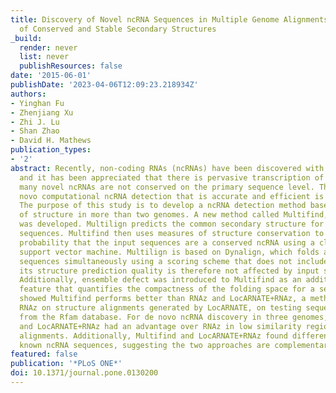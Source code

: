 ```yaml
---
title: Discovery of Novel ncRNA Sequences in Multiple Genome Alignments on the Basis
  of Conserved and Stable Secondary Structures
_build:
  render: never
  list: never
  publishResources: false
date: '2015-06-01'
publishDate: '2023-04-06T12:09:23.218934Z'
authors:
- Yinghan Fu
- Zhenjiang Xu
- Zhi J. Lu
- Shan Zhao
- David H. Mathews
publication_types:
- '2'
abstract: Recently, non-coding RNAs (ncRNAs) have been discovered with novel functions,
  and it has been appreciated that there is pervasive transcription of genomes. Moreover,
  many novel ncRNAs are not conserved on the primary sequence level. Therefore, de
  novo computational ncRNA detection that is accurate and efficient is desirable.
  The purpose of this study is to develop a ncRNA detection method based on conservation
  of structure in more than two genomes. A new method called Multifind, using Multilign,
  was developed. Multilign predicts the common secondary structure for multiple input
  sequences. Multifind then uses measures of structure conservation to estimate the
  probability that the input sequences are a conserved ncRNA using a classification
  support vector machine. Multilign is based on Dynalign, which folds and aligns two
  sequences simultaneously using a scoring scheme that does not include sequence identity;
  its structure prediction quality is therefore not affected by input sequence diversity.
  Additionally, ensemble defect was introduced to Multifind as an additional discriminating
  feature that quantifies the compactness of the folding space for a sequence. Benchmarks
  showed Multifind performs better than RNAz and LocARNATE+RNAz, a method that uses
  RNAz on structure alignments generated by LocARNATE, on testing sequences extracted
  from the Rfam database. For de novo ncRNA discovery in three genomes, Multifind
  and LocARNATE+RNAz had an advantage over RNAz in low similarity regions of genome
  alignments. Additionally, Multifind and LocARNATE+RNAz found different subsets of
  known ncRNA sequences, suggesting the two approaches are complementary.
featured: false
publication: '*PLoS ONE*'
doi: 10.1371/journal.pone.0130200
---
```


